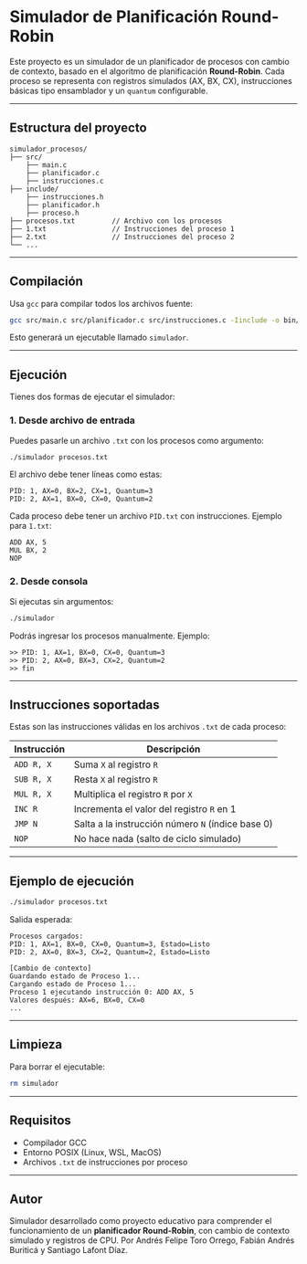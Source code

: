 # Simulador de Planificación Round-Robin

Este proyecto es un simulador de un planificador de procesos con cambio de contexto, basado en el algoritmo de planificación **Round-Robin**. Cada proceso se representa con registros simulados (AX, BX, CX), instrucciones básicas tipo ensamblador y un `quantum` configurable.

---

## Estructura del proyecto

```
simulador_procesos/
├── src/
    ├── main.c
    ├── planificador.c
    ├── instrucciones.c
├── include/
    ├── instrucciones.h
    ├── planificador.h
    ├── proceso.h
├── procesos.txt         // Archivo con los procesos
├── 1.txt                // Instrucciones del proceso 1
├── 2.txt                // Instrucciones del proceso 2
└── ...
```

---

## Compilación

Usa `gcc` para compilar todos los archivos fuente:

```bash
gcc src/main.c src/planificador.c src/instrucciones.c -Iinclude -o bin/simulador
```

Esto generará un ejecutable llamado `simulador`.

---

## Ejecución

Tienes dos formas de ejecutar el simulador:

### 1. **Desde archivo de entrada**

Puedes pasarle un archivo `.txt` con los procesos como argumento:

```bash
./simulador procesos.txt
```

El archivo debe tener líneas como estas:

```
PID: 1, AX=0, BX=2, CX=1, Quantum=3
PID: 2, AX=1, BX=0, CX=0, Quantum=2
```

Cada proceso debe tener un archivo `PID.txt` con instrucciones. Ejemplo para `1.txt`:

```
ADD AX, 5
MUL BX, 2
NOP
```

### 2. **Desde consola**

Si ejecutas sin argumentos:

```bash
./simulador
```

Podrás ingresar los procesos manualmente. Ejemplo:

```
>> PID: 1, AX=1, BX=0, CX=0, Quantum=3
>> PID: 2, AX=0, BX=3, CX=2, Quantum=2
>> fin
```

---

## Instrucciones soportadas

Estas son las instrucciones válidas en los archivos `.txt` de cada proceso:

| Instrucción | Descripción                                      |
|-------------|--------------------------------------------------|
| `ADD R, X`  | Suma `X` al registro `R`                         |
| `SUB R, X`  | Resta `X` al registro `R`                        |
| `MUL R, X`  | Multiplica el registro `R` por `X`               |
| `INC R`     | Incrementa el valor del registro `R` en 1        |
| `JMP N`     | Salta a la instrucción número `N` (índice base 0)|
| `NOP`       | No hace nada (salto de ciclo simulado)           |

---

## Ejemplo de ejecución

```bash
./simulador procesos.txt
```

Salida esperada:

```
Procesos cargados:
PID: 1, AX=1, BX=0, CX=0, Quantum=3, Estado=Listo
PID: 2, AX=0, BX=3, CX=2, Quantum=2, Estado=Listo

[Cambio de contexto]
Guardando estado de Proceso 1...
Cargando estado de Proceso 1...
Proceso 1 ejecutando instrucción 0: ADD AX, 5
Valores después: AX=6, BX=0, CX=0
...
```

---

## Limpieza

Para borrar el ejecutable:

```bash
rm simulador
```

---

## Requisitos

- Compilador GCC
- Entorno POSIX (Linux, WSL, MacOS)
- Archivos `.txt` de instrucciones por proceso

---

## Autor

Simulador desarrollado como proyecto educativo para comprender el funcionamiento de un **planificador Round-Robin**, con cambio de contexto simulado y registros de CPU. Por Andrés Felipe Toro Orrego, Fabián Andrés Buriticá y Santiago Lafont Díaz.